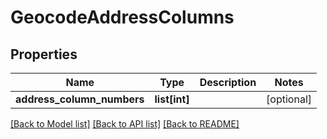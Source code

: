 # GeocodeAddressColumns

## Properties
Name | Type | Description | Notes
------------ | ------------- | ------------- | -------------
**address_column_numbers** | **list[int]** |  | [optional] 

[[Back to Model list]](../README.md#documentation-for-models) [[Back to API list]](../README.md#documentation-for-api-endpoints) [[Back to README]](../README.md)

